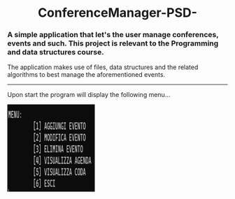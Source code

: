 
<h1 align = "center">ConferenceManager-PSD-</h1>
<p align = "center"><h3>A simple application that let's the user manage conferences, events and such. This project is relevant to the Programming and data structures course.</h3></p>
<p>The application makes use of files, data structures and the related algorithms to best manage the aforementioned events. </p>

---

<p>Upon start the program will display the following menu...</p>
<img src = "images/menu.png" height = 200 width = 200>
